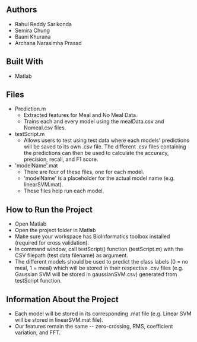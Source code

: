 ## Authors
* Rahul Reddy Sarikonda
* Semira Chung
* Baani Khurana
* Archana Narasimha Prasad

## Built With
* Matlab

## Files
- Prediction.m
   - Extracted features for Meal and No Meal Data.
   - Trains each and every model using the mealData.csv and Nomeal.csv files.
- testScript.m
   - Allows users to test using test data where each models' predictions will be saved to its own .csv file. The different .csv files containing the predictions can then be used to calculate the accuracy, precision, recall, and F1 score. 
- 'modelName'.mat
   - There are four of these files, one for each model. 
   - 'modelName' is a placeholder for the actual model name (e.g. linearSVM.mat).
   - These files help run each model.

## How to Run the Project
* Open Matlab
* Open the project folder in Matlab
* Make sure your workspace has BioInformatics toolbox installed (required for cross validation).
* In command window, call testScript() function (testScript.m) with the CSV filepath (test data filename) as argument.
* The different models should be used to predict the class labels (0 = no meal, 1 = meal) which will be stored in their respective .csv files (e.g. Gaussian SVM will be stored in gaussianSVM.csv) generated from testScript function.

## Information About the Project
* Each model will be stored in its corresponding .mat file (e.g. Linear SVM will be stored in linearSVM.mat file).
* Our features remain the same -- zero-crossing, RMS, coefficient variation, and FFT.

